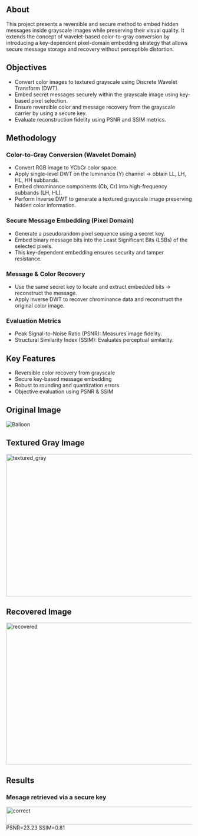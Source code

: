 ## About
This project presents a reversible and secure method to embed hidden messages inside grayscale images while preserving their visual quality.
It extends the concept of wavelet-based color-to-gray conversion by introducing a key-dependent pixel-domain embedding strategy that allows secure message storage and recovery without perceptible distortion.

## Objectives
- Convert color images to textured grayscale using Discrete Wavelet Transform (DWT).
- Embed secret messages securely within the grayscale image using key-based pixel selection.
- Ensure reversible color and message recovery from the grayscale carrier by using a secure key.
- Evaluate reconstruction fidelity using PSNR and SSIM metrics.

## Methodology
### Color-to-Gray Conversion (Wavelet Domain)
- Convert RGB image to YCbCr color space.
- Apply single-level DWT on the luminance (Y) channel → obtain LL, LH, HL, HH subbands.
- Embed chrominance components (Cb, Cr) into high-frequency subbands (LH, HL).
- Perform Inverse DWT to generate a textured grayscale image preserving hidden color information.

### Secure Message Embedding (Pixel Domain)
- Generate a pseudorandom pixel sequence using a secret key.
- Embed binary message bits into the Least Significant Bits (LSBs) of the selected pixels.
- This key-dependent embedding ensures security and tamper resistance.

### Message & Color Recovery
- Use the same secret key to locate and extract embedded bits → reconstruct the message.
- Apply inverse DWT to recover chrominance data and reconstruct the original color image.

### Evaluation Metrics
- Peak Signal-to-Noise Ratio (PSNR): Measures image fidelity.
- Structural Similarity Index (SSIM): Evaluates perceptual similarity.

## Key Features
- Reversible color recovery from grayscale
- Secure key-based message embedding
- Robust to rounding and quantization errors
- Objective evaluation using PSNR & SSIM

## Original Image
![Balloon](https://github.com/user-attachments/assets/93ef284a-ad10-48da-a0c2-790fb52cd7ea)

## Textured Gray Image
<img width="603" height="386" alt="textured_gray" src="https://github.com/user-attachments/assets/979210db-d430-493f-8e26-a8d1aa5d6f42" />

## Recovered Image
<img width="595" height="385" alt="recovered" src="https://github.com/user-attachments/assets/ae705a1f-8a81-4ead-8f90-33d3161afd44" />

## Results
### Mesage retrieved via a secure key
<img width="541" height="48" alt="correct" src="https://github.com/user-attachments/assets/4f872b87-1301-44a4-bdaf-bebd4ac879f1" />
PSNR=23.23
SSIM=0.81
